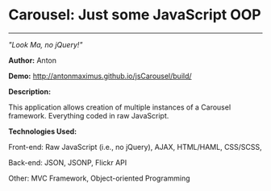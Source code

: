 # Carousel: Just some JavaScript OOP

--------------
*"Look Ma, no jQuery!"*


**Author:** Anton

**Demo:** http://antonmaximus.github.io/jsCarousel/build/

**Description:**

This application allows creation of multiple instances of a Carousel framework.  Everything coded in raw JavaScript.

**Technologies Used:**


Front-end: 
Raw JavaScript (i.e., no jQuery), AJAX, HTML/HAML, CSS/SCSS, 

Back-end: 
JSON, JSONP, Flickr API

Other:
MVC Framework, Object-oriented Programming

